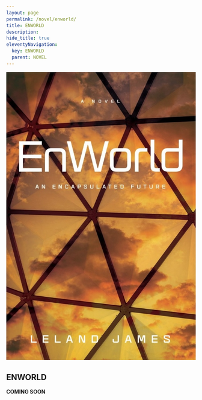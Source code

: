```yaml
---
layout: page
permalink: /novel/enworld/
title: ENWORLD
description: 
hide_title: true
eleventyNavigation:
  key: ENWORLD
  parent: NOVEL
---
```


<div class="container">
  <div class="image-container">
    <img src="/assets/img/enworld.jpg" alt="Book Cover">
  </div>
  <div class="text-container">
    <h2>ENWORLD</h2>
    <p><strong>COMING SOON</strong></p>
  </div>
</div>
